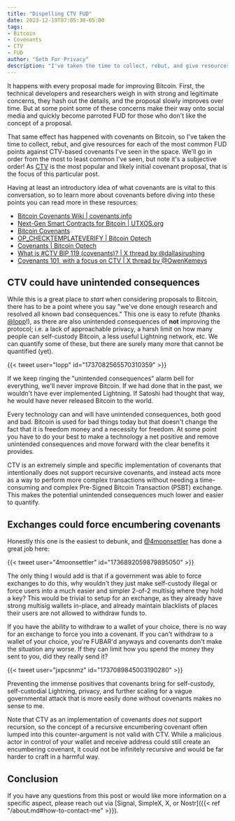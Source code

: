 ```yaml
---
title: "Dispelling CTV FUD"
date: 2023-12-19T07:05:30-05:00
tags: 
- Bitcoin
- Covenants
- CTV
- FUD
author: "Seth For Privacy"
description: "I've taken the time to collect, rebut, and give resources for each of the most common FUD points against covenants using CTV."
---
```


It happens with every proposal made for improving Bitcoin. First, the technical developers and researchers weigh in with strong and legitimate concerns, they hash out the details, and the proposal slowly improves over time. But at some point some of these concerns make their way onto social media and quickly become parroted FUD for those who don't like the concept of a proposal.

That same effect has happened with covenants on Bitcoin, so I've taken the time to collect, rebut, and give resources for each of the most common FUD points against CTV-based covenants I've seen in the space. We'll go in order from the most to least common I've seen, but note it's a subjective order! As [CTV](https://covenants.info/proposals/ctv/) is the most popular and likely initial covenant proposal, that is the focus of this particular post.

Having at least an introductory idea of what covenants are is vital to this conversation, so to learn more about covenants before diving into these points you can read more in these resources:

- [Bitcoin Covenants Wiki | covenants.info](https://covenants.info/)
- [Next-Gen Smart Contracts for Bitcoin | UTXOS.org](https://utxos.org/)
- [Bitcoin Covenants](https://bitcoincovenants.com/)
- [OP_CHECKTEMPLATEVERIFY | Bitcoin Optech](https://bitcoinops.org/en/topics/op_checktemplateverify/)
- [Covenants | Bitcoin Optech](https://bitcoinops.org/en/topics/covenants/)
- [What is #CTV BIP 119 (covenants)? | X thread by @dallasirushing](https://x.com/dallasirushing/status/1740443095689318566)
- [Covenants 101, with a focus on CTV | X thread by @OwenKemeys](https://x.com/owenkemeys/status/1741575353716326835?s=61)

## CTV could have unintended consequences

While this is a great place to *start* when considering proposals to Bitcoin, there has to be a point where you say "we've done enough research and resolved all known bad consequences." This one is easy to refute (thanks [@lopp](https://x.com/lopp)!), as there are also unintended consequences of **not** improving the protocol; i.e. a lack of approachable privacy, a harsh limit on how many people can self-custody Bitcoin, a less useful Lightning network, etc. We can quantify some of these, but there are surely many more that cannot be quantified (yet).

{{< tweet user="lopp" id="1737082565570310359" >}}

If we keep ringing the "unintended consequences" alarm bell for everything, we'll never improve Bitcoin. If we had done that in the past, we wouldn't have ever implemented Lightning. If Satoshi had thought that way, he would have never released Bitcoin to the world.

Every technology can and will have unintended consequences, both good and bad. Bitcoin is used for bad things today but that doesn't change the fact that it is freedom money and a necessity for freedom. At some point you have to do your best to make a technology a net positive and remove unintended consequences and move forward with the clear benefits it provides.

CTV is an extremely simple and specific implementation of covenants that intentionally does not support recursive covenants, and instead acts more as a way to perform more complex transactions without needing a time-consuming and complex Pre-Signed Bitcoin Transaction (PSBT) exchange. This makes the potential unintended consequences much lower and easier to quantify.

## Exchanges could force encumbering covenants

Honestly this one is the easiest to debunk, and [@4moonsettler](https://x.com/4moonsettler) has done a great job here:

{{< tweet user="4moonsettler" id="1736892059879895050" >}}

The only thing I would add is that if a government was able to force exchanges to do this, why wouldn't they just make self-custody illegal or force users into a much easier and simpler 2-of-2 multisig where they hold a key? This would be trivial to setup for an exchange, as they already have strong multisig wallets in-place, and already maintain blacklists of places their users are not allowed to withdraw funds to.

If you have the ability to withdraw to a wallet of your choice, there is no way for an exchange to force you into a covenant. If you can't withdraw to a wallet of your choice, you're FUBAR'd anyways and covenants don't make the situation any worse. If they can limit how you spend the money they sent to you, did they really send it?

{{< tweet user="jxpcsnmz" id="1737089845003190280" >}}

Preventing the immense positives that covenants bring for self-custody, self-custodial Lightning, privacy, and further scaling for a vague governmental attack that is more easily done without covenants makes no sense to me.

Note that CTV as an implementation of covenants *does not* support recursion, so the concept of a recursive encumbering covenant often lumped into this counter-argument is not valid with CTV. While a malicious actor in control of your wallet and receive address could still create an encumbering covenant, it could not be infinitely recursive and would be far harder to craft in a harmful way.

## Conclusion

If you have any questions from this post or would like more information on a specific aspect, please reach out via [Signal, SimpleX, X, or Nostr]({{< ref "/about.md#how-to-contact-me" >}}).
